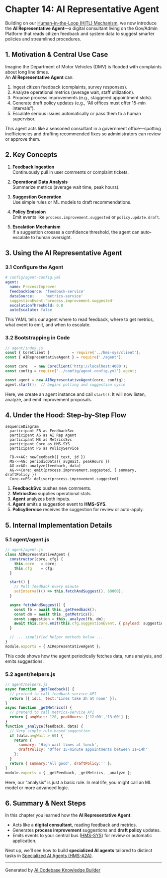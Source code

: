 # Chapter 14: AI Representative Agent

Building on our [Human-in-the-Loop (HITL) Mechanism](13_human_in_the_loop__hitl__mechanism_.md), we now introduce the **AI Representative Agent**—a digital consultant living on the Gov/Admin Platform that reads citizen feedback and system data to suggest smarter policies and streamlined procedures.

## 1. Motivation & Central Use Case

Imagine the Department of Motor Vehicles (DMV) is flooded with complaints about long line times.  
An **AI Representative Agent** can:

1. Ingest citizen feedback (complaints, survey responses).  
2. Analyze operational metrics (average wait, staff utilization).  
3. Propose process improvements (e.g., staggered appointment slots).  
4. Generate draft policy updates (e.g., “All offices must offer 15-min intervals”).  
5. Escalate serious issues automatically or pass them to a human supervisor.

This agent acts like a seasoned consultant in a government office—spotting inefficiencies and drafting recommended fixes so administrators can review or approve them.

## 2. Key Concepts

1. **Feedback Ingestion**  
   Continuously pull in user comments or complaint tickets.

2. **Operational Data Analysis**  
   Summarize metrics (average wait time, peak hours).

3. **Suggestion Generation**  
   Use simple rules or ML models to draft recommendations.

4. **Policy Emission**  
   Emit events like `process.improvement.suggested` or `policy.update.draft`.

5. **Escalation Mechanism**  
   If a suggestion crosses a confidence threshold, the agent can auto-escalate to human oversight.

## 3. Using the AI Representative Agent

### 3.1 Configure the Agent

```yaml
# config/agent-config.yml
agent:
  name: ProcessImprover
  feedbackSource: 'feedback-service'
  dataSource:     'metrics-service'
  suggestionEvent:'process.improvement.suggested'
  escalationThreshold: 0.8
  autoEscalate: false
```
This YAML tells our agent where to read feedback, where to get metrics, what event to emit, and when to escalate.

### 3.2 Bootstrapping in Code

```js
// agent/index.js
const { CoreClient }          = require('../hms-sys/client');
const { AIRepresentativeAgent } = require('./agent');

const core   = new CoreClient('http://localhost:4000');
const config = require('../config/agent-config.yml').agent;

const agent = new AIRepresentativeAgent(core, config);
agent.start();  // begins polling and suggestion cycle
```
Here, we create an agent instance and call `start()`. It will now listen, analyze, and emit improvement proposals.

## 4. Under the Hood: Step-by-Step Flow

```mermaid
sequenceDiagram
  participant FB as FeedbackSvc
  participant AG as AI Rep Agent
  participant MS as MetricsSvc
  participant Core as HMS-SYS
  participant PS as PolicyService

  FB->>AG: newFeedback({ text, id })
  MS->>AG: periodicData({ avgWait, peakHours })
  AG->>AG: analyze(feedback, data)
  AG->>Core: emit(process.improvement.suggested, { summary, draftPolicy })
  Core->>PS: deliver(process.improvement.suggested)
```

1. **FeedbackSvc** pushes new comments.  
2. **MetricsSvc** supplies operational stats.  
3. **Agent** analyzes both inputs.  
4. **Agent** emits a suggestion event to **HMS-SYS**.  
5. **PolicyService** receives the suggestion for review or auto-apply.

## 5. Internal Implementation Details

### 5.1 agent/agent.js

```js
// agent/agent.js
class AIRepresentativeAgent {
  constructor(core, cfg) {
    this.core   = core;
    this.cfg    = cfg;
  }

  start() {
    // Poll feedback every minute
    setInterval(() => this.fetchAndSuggest(), 60000);
  }

  async fetchAndSuggest() {
    const fb = await this._getFeedback();
    const dm = await this._getMetrics();
    const suggestion = this._analyze(fb, dm);
    await this.core.emit(this.cfg.suggestionEvent, { payload: suggestion });
  }

  // ... simplified helper methods below ...
}
module.exports = { AIRepresentativeAgent };
```

This code shows how the agent periodically fetches data, runs analysis, and emits suggestions.

### 5.2 agent/helpers.js

```js
// agent/helpers.js
async function _getFeedback() {
  // pretend to call feedback-service API
  return [{ id:1, text:'Lines take 2h at noon' }];
}
async function _getMetrics() {
  // pretend to call metrics-service API
  return { avgWait: 120, peakHours: ['12:00','13:00'] };
}
function _analyze(feedback, data) {
  // Very simple rule-based suggestion
  if (data.avgWait > 60) {
    return {
      summary: 'High wait times at lunch',
      draftPolicy: 'Offer 15-minute appointments between 11–14h'
    };
  }
  return { summary:'All good', draftPolicy:'' };
}
module.exports = { _getFeedback, _getMetrics, _analyze };
```

Here, our “analysis” is just a basic rule. In real life, you might call an ML model or more advanced logic.

## 6. Summary & Next Steps

In this chapter you learned how the **AI Representative Agent**:

- Acts like a **digital consultant**, reading feedback and metrics.  
- Generates **process improvement** suggestions and **draft policy** updates.  
- Emits events to your central bus ([HMS-SYS](01_core_system_platform__hms_sys__.md)) for review or automatic application.  

Next up, we’ll see how to build **specialized AI agents** tailored to distinct tasks in [Specialized AI Agents (HMS-A2A)](15_specialized_ai_agents__hms_a2a__.md).

---

Generated by [AI Codebase Knowledge Builder](https://github.com/The-Pocket/Tutorial-Codebase-Knowledge)